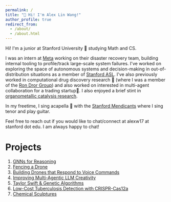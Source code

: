 ```yaml
---
permalink: /
title: "👋 Hi! I'm Alex Lin Wang!"
author_profile: true
redirect_from: 
  - /about/
  - /about.html
---
```


Hi! I'm a junior at Stanford University 🌲 studying Math and CS. 

I was an intern at [Meta](https://www.meta.com/about/) working on their disaster recovery team, building internal tooling to profile/track large-scale system failures. I've worked on exploring the space of autonomous systems and decision-making in out-of-distribution situations as a member of [Stanford ASL](https://stanfordasl.github.io/). I've also previously worked in computational drug discovery research 💊 (where I was a member of the [Ron Dror Group](https://drorlab.stanford.edu/)) and also worked on interested in multi-agent collaboration for a trading startup🤖. I also enjoyed a brief stint in [organometallic catalysis research](https://www.mdpi.com/2624-8549/4/2/29). 
 
In my freetime, I sing acapella 🎵 with the [Stanford Mendicants](https://stanfordmendicants.com/) where I sing tenor and play guitar. 

Feel free to reach out if you would like to chat/connect at alexw17 at stanford dot edu. I am always happy to chat! 

Projects 
======
1. [GNNs for Reasoning](https://medium.com/stanford-cs224w/graph-based-reasoning-framework-385e850ef7f4)
2. [Fencing a Drone](https://x.com/alexwan10574446/status/1854261579258200550)
3. [Building Drones that Respond to Voice Commands](https://drive.google.com/file/d/1ySvLhD_-F-yIzr4IbxILDwCjSymwu-lH/view?usp=sharing)
4. [Improving Multi-Agentic LLM Creativity](https://drive.google.com/file/d/1s5V4dYky-vsPLQHjqE2ueYpN3xnhgC5d/view?usp=sharing)
5. [Taylor Swift & Genetic Algorithms](https://github.com/alexwang0317/TaylorSwiftGeneticAlgorithms/blob/main/Taylor_Swift_Paradox%20(12).pdf) 
6. [Low-Cost Tuberculosis Detection with CRISPR-Cas12a](https://drive.google.com/file/d/1YN2QKDYRtH4l5QQVBpHWo_RkHZWZ0T-q/view?usp=sharing)
7. [Chemical Sculptures](https://drive.google.com/file/d/1PqKvKNTgwOwVSjqYGeRECQLEIRoCMu3-/view?usp=sharing)
